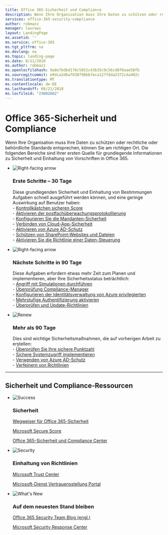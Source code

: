 ```yaml
---
title: Office 365-Sicherheit und Compliance
description: Wenn Ihre Organisation muss Ihre Daten zu schützen oder rechtliche oder behördliche Standards entsprechen, können Sie am richtigen Ort. Hier können Sie Sicherheit und Einhaltung von Vorschriften in Office 365 kennen lernen
services: office-365-security-compliance
author: robmazz
manager: laurawi
layout: LandingPage
ms.assetid: ''
ms.service: office-365
ms.tgt_pltfrm: na
ms.devlang: na
ms.topic: landing-page
ms.date: 8/21/2018
ms.author: robmazz
ms.openlocfilehash: 9a8e7bdbd176c5852c43b35c9c56cd8f0aae58fb
ms.sourcegitcommit: e9dca2d6a7838f98bb7eca127fdda2372cda402c
ms.translationtype: MT
ms.contentlocale: de-DE
ms.lasthandoff: 08/21/2018
ms.locfileid: "23002662"
---
```

# <a name="office-365-security-and-compliance"></a>Office 365-Sicherheit und Compliance

Wenn Ihre Organisation muss Ihre Daten zu schützen oder rechtliche oder behördliche Standards entsprechen, können Sie am richtigen Ort. Die folgenden Bereiche sind Ihrer ersten Quelle für grundlegende Informationen zu Sicherheit und Einhaltung von Vorschriften in Office 365.

<ul class="cardsF panelContent">
    <li>
        <div class="cardSize">
            <div class="cardPadding">
                <div class="card">
                    <div class="cardImageOuter">
                        <div class="cardImage">
                            <img src="https://docs.microsoft.com/office/media/icons/caret-right-blue.svg" alt="Right-facing arrow" />
                        </div>
                    </div>
                    <div class="cardText">
                        <h3>Erste Schritte – 30 Tage</h3>
                <p>Diese grundlegenden Sicherheit und Einhaltung von Bestimmungen Aufgaben schnell ausgeführt werden können, und eine geringe Auswirkung auf Benutzer haben: <br> - <a href="https://securescore.office.com" target="_blank">Kontrollkästchen sicheren Score</a> <br> - <a href="search-the-audit-log-in-security-and-compliance.md">Aktivieren der postfachüberwachungsprotokollierung</a> <br> - <a href="tenant-wide-setup-for-increased-security.md">Konfigurieren Sie die Mandanten-Sicherheit</a> <br> - <a href="https://docs.microsoft.com/cloud-app-security/connect-office-365-to-microsoft-cloud-app-security">Verbinden von Cloud-App-Sicherheit</a> <br> - <a href="https://docs.microsoft.com/azure/active-directory/active-directory-identityprotection-enable">Aktivieren von Azure AD-Schutz</a> <br> - <a href="https://docs.microsoft.com/office365/enterprise/secure-sharepoint-online-sites-and-files">Schützen von SharePoint-Websites und Dateien</a> <br> - <a href="configure-supervision-policies.md">Aktivieren Sie die Richtlinie einer Daten-Steuerung</a> </p>
                    </div>
                </div>
            </div>
        </div>
    </li>
    <li>
        <div class="cardSize">
            <div class="cardPadding">
                <div class="card">
                    <div class="cardImageOuter">
                        <div class="cardImage">
                            <img src="https://docs.microsoft.com/office/media/icons/caret-right-blue.svg" alt="Right-facing arrow" />
                        </div>
                    </div>
                    <div class="cardText">
                        <h3>Nächste Schritte in 90 Tage</h3>
                        <p>Diese Aufgaben erfordern etwas mehr Zeit zum Planen und implementieren, aber Ihre Sicherheitsstatus beträchtlich: <br> - <a href="attack-simulator.md">Angriff mit Simulationen durchführen</a> <br> - <a href="meet-data-protection-and-regulatory-reqs-using-microsoft-cloud.md">Überprüfung Compliance-Manager</a> <br> - <a href="https://docs.microsoft.com/azure/active-directory/privileged-identity-management/pim-configure">Konfigurieren der Identitätsverwaltung von Azure privilegierten</a> <br> - <a href="https://docs.microsoft.com/azure/active-directory/authentication/concept-mfa-howitworks">Mehrstufige Authentifizierung aktivieren</a> <br> - <a href="protect-against-threats.md">Überprüfen und Update-Richtlinien</a> </p>
                    </div>
                </div>
            </div>
        </div>
    </li>
    <li>
        <div class="cardSize">
            <div class="cardPadding">
                <div class="card">
                    <div class="cardImageOuter">
                        <div class="cardImage">
                            <img src="https://docs.microsoft.com/office/media/icons/renew.svg" alt="Renew" />
                        </div>
                    </div>
                    <div class="cardText">
                        <h3>Mehr als 90 Tage</h3>
                        <p>Dies sind wichtige Sicherheitsmaßnahmen, die auf vorherigen Arbeit zu erstellen:<br>
                        - <a href="https://securescore.office.com" target="_blank">Überprüfen Sie Ihre sichere Punktzahl</a><br>
                        - <a href="https://docs.microsoft.com/windows-server/identity/securing-privileged-access/securing-privileged-access">Sichere Systemzugriff implementieren</a><br>
                        - <a href="https://docs.microsoft.com/azure/active-directory/active-directory-identityprotection">Verwenden von Azure AD-Schutz</a><br>
                        - <a href="protect-against-threats.md">Verfeinern von Richtlinien</a><br></p>
                    </div>
                </div>
            </div>
        </div>
    </li>
</ul>

<hr>
<h2>Sicherheit und Compliance-Ressourcen</h2>

<ul class="panelContent cardsF">
    <li>
        <div class="cardSize">
            <div class="cardPadding">
                <div class="card">
                    <div class="cardImageOuter">
                        <div class="cardImage">
                            <img src="https://docs.microsoft.com/office/media/icons/success-blue.svg" alt="Success" data-linktype="external">
                        </div>
                    </div>
                    <div class="cardText">
                        <h3>Sicherheit</h3>
                        <p><a href="security-roadmap.md">Wegweiser für Office 365-Sicherheit</a></p>
                        <p><a href="https://securescore.microsoft.com" target="_blank">Microsoft Secure Score</a></p>
                        <p><a href="https://protection.office.com" target="_blank">Office 365-Sicherheit und Compliance Center</a></p>
                    </div>
                </div>
            </div>
        </div>
    </li>
    <li>
        <div class="cardSize">
            <div class="cardPadding">
                <div class="card">
                    <div class="cardImageOuter">
                        <div class="cardImage">
                            <img src="https://docs.microsoft.com/office/media/icons/security-blue.svg" alt="Security" data-linktype="external">
                        </div>
                    </div>
                    <div class="cardText">
                        <h3>Einhaltung von Richtlinien</h3>
                        <p><a href="https://www.microsoft.com/trustcenter" target="_blank">Microsoft Trust Center</a></p>
                        <p><a href="https://servicetrust.microsoft.com" target="_blank">Microsoft-Dienst Vertrauensstellung Portal</a></p>
                    </div>
                </div>
            </div>
        </div>
    </li>
    <li>
        <div class="cardSize">
            <div class="cardPadding">
                <div class="card">
                    <div class="cardImageOuter">
                        <div class="cardImage">
                            <img src="https://docs.microsoft.com/office/media/icons/whats-new-megaphone-blue.svg" alt="What's New" data-linktype="external">
                        </div>
                    </div>
                    <div class="cardText">
                        <h3>Auf dem neuesten Stand bleiben</h3>
                        <p><a href="https://blogs.technet.microsoft.com/office365security" target="_blank">Office 365 Security Team Blog (engl.)</a></p>
                        <p><a href="https://www.microsoft.com/msrc" target="_blank">Microsoft Security Response Center</a></p>
                    </div>
                </div>
            </div>
        </div>
    </li>
</ul>
